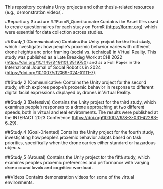 This repository contains Unity projects and other thesis-related resources (e.g., demonstration videos).

#Repository Structure
##FormR_Questionnaire
Contains the Excel files used to create questionnaires for each study on FormR (https://formr.org), which were essential for data collection across studies.

##Study_1 (Communicative)
Contains the Unity project for the first study, which investigates how people’s proxemic behavior varies with different drone heights and prior framing (social vs. technical) in Virtual Reality. This study was published as a Late Breaking Work at CHI 2022 (https://doi.org/10.1145/3491101.3519750) and as a Full Paper in the International Journal of Social Robotics in 2024 (https://doi.org/10.1007/s12369-024-01111-7).

##Study_2 (Communicative)
Contains the Unity project for the second study, which explores people’s proxemic behavior in response to different digital facial expressions displayed by drones in Virtual Reality.

##Study_3 (Defensive)
Contains the Unity project for the third study, which examines people’s responses to a drone approaching at two different speeds, both in virtual and real environments. The results were published at the INTERACT 2023 Conference (https://doi.org/10.1007/978-3-031-42283-6_29).

##Study_4 (Goal-Oriented)
Contains the Unity project for the fourth study, investigating how people’s proxemic behavior adapts based on task priorities, specifically when the drone carries either standard or hazardous objects.

##Study_5 (Arousal)
Contains the Unity project for the fifth study, which examines people’s proxemic preferences and performance with varying drone sound levels and cognitive workload.

##Videos 
Contains demonstration videos for some of the virtual environments.
